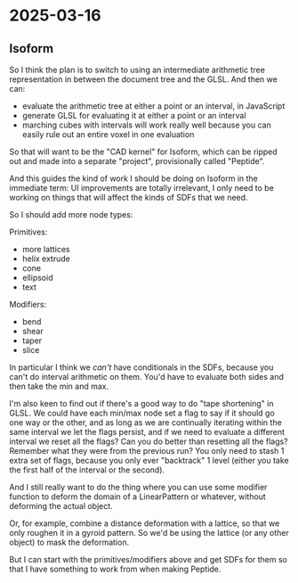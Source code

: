 # 2025-03-16

## Isoform

So I think the plan is to switch to using an intermediate
arithmetic tree representation in between the document tree and the GLSL. And then we
can:

 * evaluate the arithmetic tree at either a point or an interval, in JavaScript
 * generate GLSL for evaluating it at either a point or an interval
 * marching cubes with intervals will work really well because you can easily rule out an entire voxel in one evaluation

So that will want to be the "CAD kernel" for Isoform, which can be ripped out and made into
a separate "project", provisionally called "Peptide".

And this guides the kind of work I should be doing on Isoform in the immediate term:
UI improvements are totally irrelevant, I only need to be working on things that will
affect the kinds of SDFs that we need.

So I should add more node types:

Primitives:

 * more lattices
 * helix extrude
 * cone
 * ellipsoid
 * text

Modifiers:

 * bend
 * shear
 * taper
 * slice

In particular I think we *can't* have conditionals in the SDFs, because you can't do
interval arithmetic on them. You'd have to evaluate both sides and then take the min
and max.

I'm also keen to find out if there's a good way to do "tape shortening" in GLSL. We could
have each min/max node set a flag to say if it should go one way or the other, and as
long as we are continually iterating within the same interval we let the flags persist,
and if we need to evaluate a different interval we reset all the flags? Can you do
better than resetting all the flags? Remember what they were from the previous run?
You only need to stash 1 extra set of flags, because you only ever "backtrack" 1 level
(either you take the first half of the interval or the second).

And I still really want to do the thing where you can use some modifier function to
deform the domain of a LinearPattern or whatever, without deforming the actual object.

Or, for example, combine a distance deformation with a lattice, so that we only
roughen it in a gyroid pattern. So we'd be using the lattice (or any other object)
to mask the deformation.

But I can start with the primitives/modifiers above and get SDFs for them so that I have
something to work from when making Peptide.
